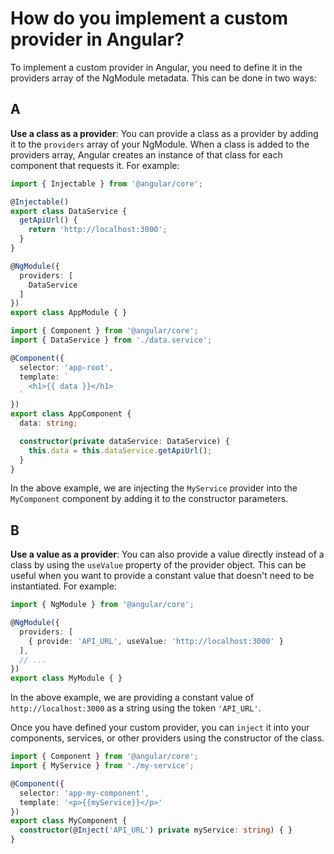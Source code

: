 # How do you implement a custom provider in Angular?

To implement a custom provider in Angular, you need to define it in the providers array of the NgModule metadata. This can be done in two ways:

## A
**Use a class as a provider**: You can provide a class as a provider by adding it to the `providers` array of your NgModule. When a class is added to the providers array, Angular creates an instance of that class for each component that requests it. For example:
```typescript
import { Injectable } from '@angular/core';

@Injectable()
export class DataService {
  getApiUrl() {
    return 'http://localhost:3000';
  }
}

@NgModule({
  providers: [
    DataService
  ]
})
export class AppModule { }
```
```typescript
import { Component } from '@angular/core';
import { DataService } from './data.service';

@Component({
  selector: 'app-root',
  template: `
    <h1>{{ data }}</h1>
  `
})
export class AppComponent {
  data: string;

  constructor(private dataService: DataService) {
    this.data = this.dataService.getApiUrl();
  }
}
```
In the above example, we are injecting the `MyService` provider into the `MyComponent` component by adding it to the constructor parameters.

## B
**Use a value as a provider**: You can also provide a value directly instead of a class by using the `useValue` property of the provider object. This can be useful when you want to provide a constant value that doesn't need to be instantiated. For example:

```typescript
import { NgModule } from '@angular/core';

@NgModule({
  providers: [
    { provide: 'API_URL', useValue: 'http://localhost:3000' }
  ],
  // ...
})
export class MyModule { }
```

In the above example, we are providing a constant value of `http://localhost:3000` as a string using the token `'API_URL'`.

Once you have defined your custom provider, you can `inject` it into your components, services, or other providers using the constructor of the class.

```typescript
import { Component } from '@angular/core';
import { MyService } from './my-service';

@Component({
  selector: 'app-my-component',
  template: '<p>{{myService}}</p>'
})
export class MyComponent {
  constructor(@Inject('API_URL') private myService: string) { }
}
```
